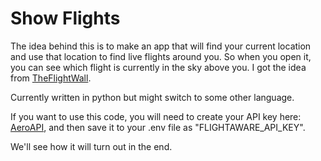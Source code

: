 # Show Flights

The idea behind this is to make an app that will find your current location and use that location to find live flights around you. So when you open it, you can see which flight is currently in the sky above you. I got the idea from [TheFlightWall](https://theflightwall.com/).

Currently written in python but might switch to some other language. 

If you want to use this code, you will need to create your API key here: [AeroAPI](https://www.flightaware.com/commercial/aeroapi/), and then save it to your .env file as "FLIGHTAWARE_API_KEY".

We'll see how it will turn out in the end.
